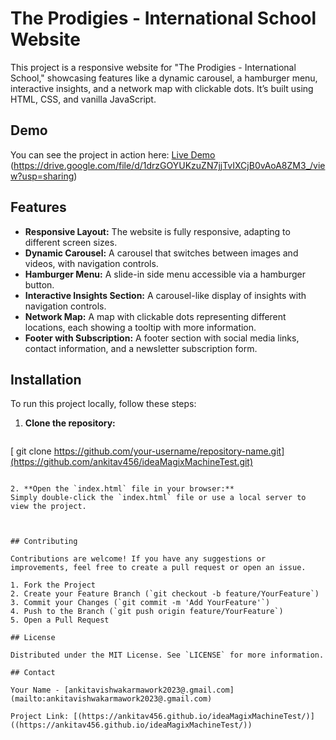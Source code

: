 
# The Prodigies - International School Website

This project is a responsive website for "The Prodigies - International School," showcasing features like a dynamic carousel, a hamburger menu, interactive insights, and a network map with clickable dots. It’s built using HTML, CSS, and vanilla JavaScript.

## Demo

You can see the project in action here: [Live Demo](#) (https://drive.google.com/file/d/1drzGOYUKzuZN7jjTvIXCjB0vAoA8ZM3_/view?usp=sharing) 

## Features

- **Responsive Layout:** The website is fully responsive, adapting to different screen sizes.
- **Dynamic Carousel:** A carousel that switches between images and videos, with navigation controls.
- **Hamburger Menu:** A slide-in side menu accessible via a hamburger button.
- **Interactive Insights Section:** A carousel-like display of insights with navigation controls.
- **Network Map:** A map with clickable dots representing different locations, each showing a tooltip with more information.
- **Footer with Subscription:** A footer section with social media links, contact information, and a newsletter subscription form.

## Installation

To run this project locally, follow these steps:

1. **Clone the repository:**
   ```bash
 [  git clone https://github.com/your-username/repository-name.git](https://github.com/ankitav456/ideaMagixMachineTest.git)
   ```

2. **Open the `index.html` file in your browser:**
   Simply double-click the `index.html` file or use a local server to view the project.



## Contributing

Contributions are welcome! If you have any suggestions or improvements, feel free to create a pull request or open an issue.

1. Fork the Project
2. Create your Feature Branch (`git checkout -b feature/YourFeature`)
3. Commit your Changes (`git commit -m 'Add YourFeature'`)
4. Push to the Branch (`git push origin feature/YourFeature`)
5. Open a Pull Request

## License

Distributed under the MIT License. See `LICENSE` for more information.

## Contact

Your Name - [ankitavishwakarmawork2023@.gmail.com](mailto:ankitavishwakarmawork2023@.gmail.com)

Project Link: [(https://ankitav456.github.io/ideaMagixMachineTest/)]((https://ankitav456.github.io/ideaMagixMachineTest/))
